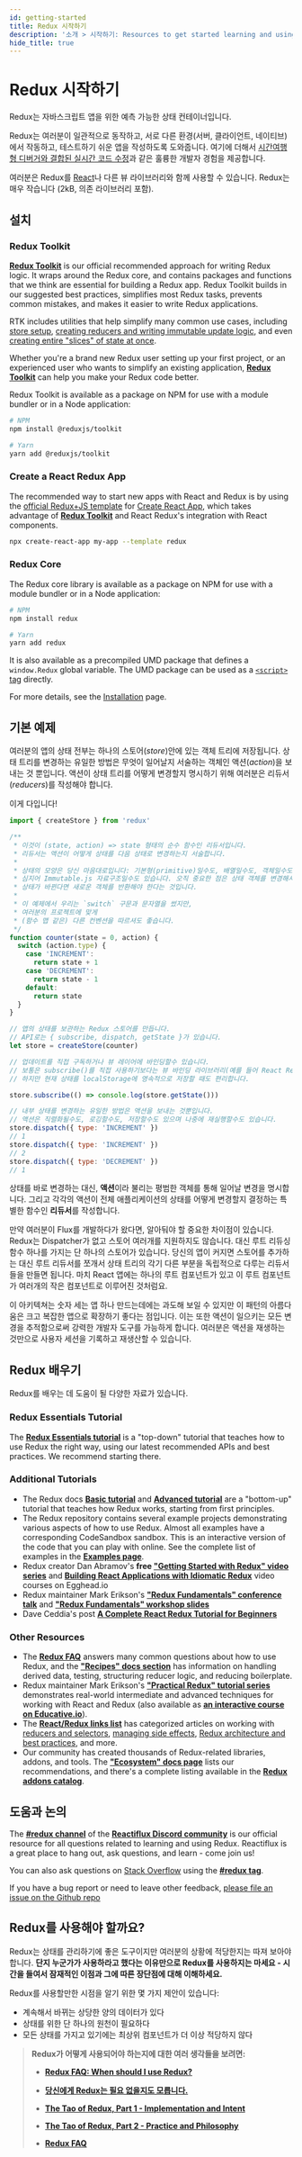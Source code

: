 ```yaml
---
id: getting-started
title: Redux 시작하기
description: '소개 > 시작하기: Resources to get started learning and using Redux'
hide_title: true
---
```


# Redux 시작하기

Redux는 자바스크립트 앱을 위한 예측 가능한 상태 컨테이너입니다.

Redux는 여러분이 일관적으로 동작하고, 서로 다른 환경(서버, 클라이언트, 네이티브)에서 작동하고, 테스트하기 쉬운 앱을 작성하도록 도와줍니다. 여기에 더해서 [시간여행형 디버거와 결합된 실시간 코드 수정](https://github.com/reduxjs/redux-devtools)과 같은 훌륭한 개발자 경험을 제공합니다.

여러분은 Redux를 [React](https://facebook.github.io/react/)나 다른 뷰 라이브러리와 함께 사용할 수 있습니다.
Redux는 매우 작습니다 (2kB, 의존 라이브러리 포함).

## 설치

### Redux Toolkit

[**Redux Toolkit**](https://redux-toolkit.js.org) is our official recommended approach for writing Redux logic. It wraps around the Redux core, and contains packages and functions that we think are essential for building a Redux app. Redux Toolkit builds in our suggested best practices, simplifies most Redux tasks, prevents common mistakes, and makes it easier to write Redux applications.

RTK includes utilities that help simplify many common use cases, including [store setup](https://redux-toolkit.js.org/api/configureStore),
[creating reducers and writing immutable update logic](https://redux-toolkit.js.org/api/createreducer),
and even [creating entire "slices" of state at once](https://redux-toolkit.js.org/api/createslice).

Whether you're a brand new Redux user setting up your first project, or an experienced user who wants to
simplify an existing application, **[Redux Toolkit](https://redux-toolkit.js.org/)** can help you
make your Redux code better.

Redux Toolkit is available as a package on NPM for use with a module bundler or in a Node application:

```bash
# NPM
npm install @reduxjs/toolkit

# Yarn
yarn add @reduxjs/toolkit
```

### Create a React Redux App

The recommended way to start new apps with React and Redux is by using the [official Redux+JS template](https://github.com/reduxjs/cra-template-redux) for [Create React App](https://github.com/facebook/create-react-app), which takes advantage of **[Redux Toolkit](https://redux-toolkit.js.org/)** and React Redux's integration with React components.

```sh
npx create-react-app my-app --template redux
```

### Redux Core

The Redux core library is available as a package on NPM for use with a module bundler or in a Node application:

```bash
# NPM
npm install redux

# Yarn
yarn add redux
```

It is also available as a precompiled UMD package that defines a `window.Redux` global variable. The UMD package can be used as a [`<script>` tag](https://unpkg.com/redux/dist/redux.js) directly.

For more details, see the [Installation](Installation.md) page.

## 기본 예제

여러분의 앱의 상태 전부는 하나의 스토어(_store_)안에 있는 객체 트리에 저장됩니다.
상태 트리를 변경하는 유일한 방법은 무엇이 일어날지 서술하는 객체인 액션(_action_)을 보내는 것 뿐입니다.
액션이 상태 트리를 어떻게 변경할지 명시하기 위해 여러분은 리듀서(_reducers_)를 작성해야 합니다.

이게 다입니다!

```js
import { createStore } from 'redux'

/**
 * 이것이 (state, action) => state 형태의 순수 함수인 리듀서입니다.
 * 리듀서는 액션이 어떻게 상태를 다음 상태로 변경하는지 서술합니다.
 *
 * 상태의 모양은 당신 마음대로입니다: 기본형(primitive)일수도, 배열일수도, 객체일수도,
 * 심지어 Immutable.js 자료구조일수도 있습니다. 오직 중요한 점은 상태 객체를 변경해서는 안되며,
 * 상태가 바뀐다면 새로운 객체를 반환해야 한다는 것입니다.
 *
 * 이 예제에서 우리는 `switch` 구문과 문자열을 썼지만,
 * 여러분의 프로젝트에 맞게
 * (함수 맵 같은) 다른 컨벤션을 따르셔도 좋습니다.
 */
function counter(state = 0, action) {
  switch (action.type) {
    case 'INCREMENT':
      return state + 1
    case 'DECREMENT':
      return state - 1
    default:
      return state
  }
}

// 앱의 상태를 보관하는 Redux 스토어를 만듭니다.
// API로는 { subscribe, dispatch, getState }가 있습니다.
let store = createStore(counter)

// 업데이트를 직접 구독하거나 뷰 레이어에 바인딩할수 있습니다.
// 보통은 subscribe()를 직접 사용하기보다는 뷰 바인딩 라이브러리(예를 들어 React Redux)를 사용합니다.
// 하지만 현재 상태를 localStorage에 영속적으로 저장할 때도 편리합니다.

store.subscribe(() => console.log(store.getState()))

// 내부 상태를 변경하는 유일한 방법은 액션을 보내는 것뿐입니다.
// 액션은 직렬화될수도, 로깅할수도, 저장할수도 있으며 나중에 재실행할수도 있습니다.
store.dispatch({ type: 'INCREMENT' })
// 1
store.dispatch({ type: 'INCREMENT' })
// 2
store.dispatch({ type: 'DECREMENT' })
// 1
```

상태를 바로 변경하는 대신, **액션**이라 불리는 평범한 객체를 통해 일어날 변경을 명시합니다. 그리고 각각의 액션이 전체 애플리케이션의 상태를 어떻게 변경할지 결정하는 특별한 함수인 **리듀서**를 작성합니다.

만약 여러분이 Flux를 개발하다가 왔다면, 알아둬야 할 중요한 차이점이 있습니다. Redux는 Dispatcher가 없고 스토어 여러개를 지원하지도 않습니다. 대신 루트 리듀싱 함수 하나를 가지는 단 하나의 스토어가 있습니다. 당신의 앱이 커지면 스토어를 추가하는 대신 루트 리듀서를 쪼개서 상태 트리의 각기 다른 부분을 독립적으로 다루는 리듀서들을 만들면 됩니다. 마치 React 앱에는 하나의 루트 컴포넌트가 있고 이 루트 컴포넌트가 여러개의 작은 컴포넌트로 이루어진 것처럼요.

이 아키텍쳐는 숫자 세는 앱 하나 만드는데에는 과도해 보일 수 있지만 이 패턴의 아름다움은 크고 복잡한 앱으로 확장하기 좋다는 점입니다. 이는 또한 액션이 일으키는 모든 변경을 추적함으로써 강력한 개발자 도구를 가능하게 합니다. 여러분은 액션을 재생하는 것만으로 사용자 세션을 기록하고 재생산할 수 있습니다.

## Redux 배우기

Redux를 배우는 데 도움이 될 다양한 자료가 있습니다.

### Redux Essentials Tutorial

The [**Redux Essentials tutorial**](../tutorials/essentials/part-1-overview-concepts.md) is a "top-down" tutorial that teaches how to use Redux the right way, using our latest recommended APIs and best practices. We recommend starting there.

### Additional Tutorials

- The Redux docs [**Basic tutorial**](../basics/README.md) and [**Advanced tutorial**](../advanced/README.md) are a "bottom-up" tutorial that teaches how Redux works, starting from first principles.
- The Redux repository contains several example projects demonstrating various aspects of how to use Redux. Almost all examples have a corresponding CodeSandbox sandbox. This is an interactive version of the code that you can play with online. See the complete list of examples in the **[Examples page](./Examples.md)**.
- Redux creator Dan Abramov's **free ["Getting Started with Redux" video series](https://egghead.io/series/getting-started-with-redux)** and **[Building React Applications with Idiomatic Redux](https://egghead.io/courses/building-react-applications-with-idiomatic-redux)** video courses on Egghead.io
- Redux maintainer Mark Erikson's **["Redux Fundamentals" conference talk](http://blog.isquaredsoftware.com/2018/03/presentation-reactathon-redux-fundamentals/)** and [**"Redux Fundamentals" workshop slides**](https://blog.isquaredsoftware.com/2018/06/redux-fundamentals-workshop-slides/)
- Dave Ceddia's post [**A Complete React Redux Tutorial for Beginners**](https://daveceddia.com/redux-tutorial/)

### Other Resources

- The **[Redux FAQ](../FAQ.md)** answers many common questions about how to use Redux, and the **["Recipes" docs section](../recipes/README.md)** has information on handling derived data, testing, structuring reducer logic, and reducing boilerplate.
- Redux maintainer Mark Erikson's **["Practical Redux" tutorial series](http://blog.isquaredsoftware.com/series/practical-redux/)** demonstrates real-world intermediate and advanced techniques for working with React and Redux (also available as **[an interactive course on Educative.io](https://www.educative.io/collection/5687753853370368/5707702298738688)**).
- The **[React/Redux links list](https://github.com/markerikson/react-redux-links)** has categorized articles on working with [reducers and selectors](https://github.com/markerikson/react-redux-links/blob/master/redux-reducers-selectors.md), [managing side effects](https://github.com/markerikson/react-redux-links/blob/master/redux-side-effects.md), [Redux architecture and best practices](https://github.com/markerikson/react-redux-links/blob/master/redux-architecture.md), and more.
- Our community has created thousands of Redux-related libraries, addons, and tools. The **["Ecosystem" docs page](./Ecosystem.md)** lists our recommendations, and there's a complete listing available in the **[Redux addons catalog](https://github.com/markerikson/redux-ecosystem-links)**.

## 도움과 논의

The **[#redux channel](https://discord.gg/0ZcbPKXt5bZ6au5t)** of the **[Reactiflux Discord community](http://www.reactiflux.com)** is our official resource for all questions related to learning and using Redux. Reactiflux is a great place to hang out, ask questions, and learn - come join us!

You can also ask questions on [Stack Overflow](https://stackoverflow.com) using the **[#redux tag](https://stackoverflow.com/questions/tagged/redux)**.

If you have a bug report or need to leave other feedback, [please file an issue on the Github repo](https://github.com/reduxjs/redux)

## Redux를 사용해야 할까요?

Redux는 상태를 관리하기에 좋은 도구이지만 여러분의 상황에 적당한지는 따져 보아야 합니다. **단지 누군가가 사용하라고 했다는 이유만으로 Redux를 사용하지는 마세요 - 시간을 들여서 잠재적인 이점과 그에 따른 장단점에 대해 이해하세요.**

Redux를 사용할만한 시점을 알기 위한 몇 가지 제안이 있습니다:

- 계속해서 바뀌는 상당한 양의 데이터가 있다
- 상태를 위한 단 하나의 원천이 필요하다
- 모든 상태를 가지고 있기에는 최상위 컴포넌트가 더 이상 적당하지 않다

> **Redux가 어떻게 사용되어야 하는지에 대한 여러 생각들을 보려면:**
>
> - **[Redux FAQ: When should I use Redux?](../faq/General.md#when-should-i-use-redux)**
> - **[당신에게 Redux는 필요 없을지도 모릅니다.](https://medium.com/@Dev_Bono/당신에게-redux는-필요-없을지도-모릅니다-b88dcd175754)**
>
> - **[The Tao of Redux, Part 1 - Implementation and Intent](http://blog.isquaredsoftware.com/2017/05/idiomatic-redux-tao-of-redux-part-1/)**
>
> - **[The Tao of Redux, Part 2 - Practice and Philosophy](http://blog.isquaredsoftware.com/2017/05/idiomatic-redux-tao-of-redux-part-2/)**
> - **[Redux FAQ](../FAQ.md)**
